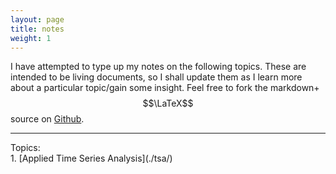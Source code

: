 ```yaml
---
layout: page
title: notes
weight: 1
---
```


I have attempted to type up my notes on the following topics. These 
are intended to be living documents, so I shall update them as I learn
more about a particular topic/gain some insight. Feel free to fork
the markdown+$$\LaTeX$$ source on 
[Github](https://github.com/unsequitur/unsequitur.github.io).

<hr />
Topics:<br>
1. [Applied Time Series Analysis](./tsa/)
